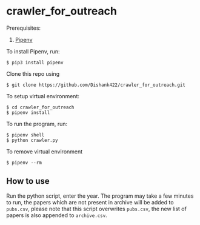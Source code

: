 # crawler_for_outreach

Prerequisites:
1. [Pipenv](https://pypi.org/project/pipenv/)

To install Pipenv, run:
```shell
$ pip3 install pipenv
```
Clone this repo using
```shell
$ git clone https://github.com/Dishank422/crawler_for_outreach.git
```

To setup virtual environment:
```shell
$ cd crawler_for_outreach
$ pipenv install
```

To run the program, run:
```shell
$ pipenv shell
$ python crawler.py
```

To remove virtual environment
```shell
$ pipenv --rm
```

## How to use
Run the python script, enter the year. The program may take a few minutes to run, the papers which are not present in archive will be added to `pubs.csv`, please note that this script overwrites `pubs.csv`, the new list of papers is also appended to `archive.csv`.
